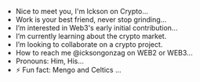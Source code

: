 - Nice to meet you, I'm Ickson on Crypto...
- Work is your best friend, never stop grinding...
- I’m interested in Web3's early initial contribution...
- I’m currently learning about the crypto market.
- I’m looking to collaborate on a crypto project.
- How to reach me @icksongonzag on WEB2 or WEB3...
- Pronouns: Him, His...
- ⚡ Fun fact: Mengo and Celtics ...

<!---
Hunter3407/Hunter3407 is a ✨ special ✨ repository because its `README.md` (this file) appears on your GitHub profile.
You can click the Preview link to take a look at your changes.
--->
